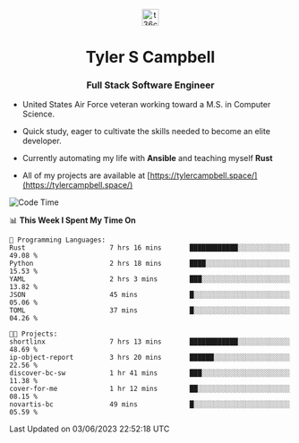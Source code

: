<p align="center">
<a href="https://www.linkedin.com/in/t36campbell" target="blank"><img align="center" src="https://ik.imagekit.io/t36campbell/Portfolio/linkedin.png.original_m8bbGgPh6.png" alt="t36campbell" height="30" width="30" /></a>
</p>
<h1 align="center">Tyler S Campbell</h1>
<h3 align="center">Full Stack Software Engineer</h3>

* United States Air Force veteran working toward a M.S. in Computer Science.

* Quick study, eager to cultivate the skills needed to become an elite developer.

* Currently automating my life with **Ansible** and teaching myself **Rust**

* All of my projects are available at [https://tylercampbell.space/](https://tylercampbell.space/)

<!--START_SECTION:waka-->
![Code Time](http://img.shields.io/badge/Code%20Time-2%2C540%20hrs%2028%20mins-blue)

📊 **This Week I Spent My Time On** 

```text
💬 Programming Languages: 
Rust                     7 hrs 16 mins       ████████████░░░░░░░░░░░░░   49.08 % 
Python                   2 hrs 18 mins       ████░░░░░░░░░░░░░░░░░░░░░   15.53 % 
YAML                     2 hrs 3 mins        ███░░░░░░░░░░░░░░░░░░░░░░   13.82 % 
JSON                     45 mins             █░░░░░░░░░░░░░░░░░░░░░░░░   05.06 % 
TOML                     37 mins             █░░░░░░░░░░░░░░░░░░░░░░░░   04.26 % 

🐱‍💻 Projects: 
shortlinx                7 hrs 13 mins       ████████████░░░░░░░░░░░░░   48.69 % 
ip-object-report         3 hrs 20 mins       ██████░░░░░░░░░░░░░░░░░░░   22.56 % 
discover-bc-sw           1 hr 41 mins        ███░░░░░░░░░░░░░░░░░░░░░░   11.38 % 
cover-for-me             1 hr 12 mins        ██░░░░░░░░░░░░░░░░░░░░░░░   08.15 % 
novartis-bc              49 mins             █░░░░░░░░░░░░░░░░░░░░░░░░   05.59 % 
```


 Last Updated on 03/06/2023 22:52:18 UTC
<!--END_SECTION:waka-->
